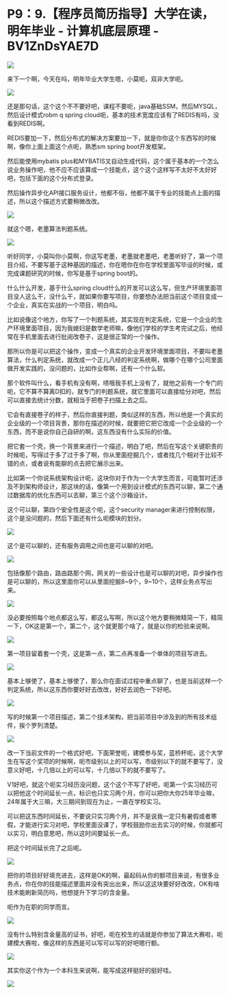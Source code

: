 # P9：9.【程序员简历指导】大学在读，明年毕业 - 计算机底层原理 - BV1ZnDsYAE7D

![](img/2671658fa41e626f5e6c9f0db9a91760_0.png)

来下一个啊，今天在吗，明年毕业大学生嗯，小莫呃，双非大学呃。

![](img/2671658fa41e626f5e6c9f0db9a91760_2.png)

还是那句话，这个这个不不要好吧，课程不要呃，java基础SSM，然后MYSQL，然后设计模式robm q spring cloud呃，基本的技术宽度应该有了REDIS有吗，没看到REDIS啊。

REDIS要加一下，然后分布式的解决方案要加一下，就是你你这个东西写的时候啊，像你上面上面这个点呃，熟悉sm spring boot开发框架。

然后能使用mybatis plus和MYBATIS叉自动生成代码，这个属于基本的一个怎么说业务操作吧，他不应不应该算成一个技能点，这个这个这样写不太好不太好好吧，包括下面的这个分布式登录。

然后操作异步化API接口服务设计，他都不俗，他都不属于专业的技能点上面的描述，所以这个描述方式要稍微改改。



![](img/2671658fa41e626f5e6c9f0db9a91760_4.png)

就这个嗯，老墨算法判题系统。

![](img/2671658fa41e626f5e6c9f0db9a91760_6.png)

听好同学，小莫叫你小莫啊，你这写老墨，老墨就老墨吧，老墨听好了，第一个项目介绍，不要写基于这种基因的描述，你在嗯你在你在学校里面写毕设的时候，或完成课题研究的时候，你写是基于spring boot的。

什么什么开发，基于什么spring cloud什么的开发可以这么写，但生产环境里面项目没人这么干，没什么干，就如果你要写项目，你要想办法把当前这个项目变成一个企业，真实在实战的一个项目，明白吗。

比如说像这个地方，你写了一个判题系统，其实现在判定系统，它是一个企业的生产环境里面项目，因为我媳妇是数学老师嘛，像他们学校的学生考完试之后，他经常在手机里面去进行批阅改卷子，这是很正常的一个操作。

那所以你是可以把这个操作，变成一个真实的企业开发环境里面项目，不要叫老墨算法，什么判定系统，就改成一个正儿八经的判定系统啊，做哪个在哪个公司里面做开发实践的，没问题的，比如作业帮啊，还有一个什么软。

那个软件叫什么，看手机有没有啊，啧哦我手机上没有了，就他之前有一个专门的呃，它不算不算离D扣的，就专门的判题系统，就它里面可以直接给分对吧，然后可以直接去统计分数，就相当于把卷子扫描上去之后。

它会有直接卷子的样子，然后你直接判题，类似这样的东西，所以他是一个真实的企业级的一个项目背景，那你在描述的时候，就要把它把它改成一个企业级的一个东西，而不是说你自己自研的啊，这东西没有什么实际的价值。

把它套一个壳，换一个背景来进行一个描述，明白了吧，然后在写这个关键职责的时候呃，写得过于多了过于多了啊，你从里面挖掘几个，或者找几个相对于比较不错的点，或者说有能聊的点去把它展示出来。

比如第一个你说系统架构设计呃，这块你对于作为一个大学生而言，可能暂时还涉及不到架构师设计，那这块的话，像第一个用到设计模式的东西可以聊，第二个通过数据库的优化东西可以去聊，第三个这个沙箱设计。

这个可以聊，第四个安全性是这个呃，这个security manager来进行控制权限，这个是没问题的，然后下面还有什么呃模块的划分。



![](img/2671658fa41e626f5e6c9f0db9a91760_8.png)

这个是可以聊的，还有服务调用之间也是可以聊的对吧。

![](img/2671658fa41e626f5e6c9f0db9a91760_10.png)

包括像那个路由，路由路那个网，网关的一些设计也是可以聊的对吧，异步操作也是可以聊的，所以这里面你可以从里面挖掘8~9个，9~10个，这样业务点写出来。



![](img/2671658fa41e626f5e6c9f0db9a91760_12.png)

没必要按照每个地点都这么写，都这么写啊，所以这个地方要稍微精简一下，精简一下，OK这是第一个，第二个，这个就更那个啥了，就是以你的检验来说啊。



![](img/2671658fa41e626f5e6c9f0db9a91760_14.png)

第一项目留着套一个壳，这是第一点，第二点再准备一个单体的项目写进去。

![](img/2671658fa41e626f5e6c9f0db9a91760_16.png)

基本上够使了，基本上够使了，那么你在面试过程中重点聊了，也是当前这样一个判定系统，所以这东西你要好好去改改，好好去润色一下好吧。



![](img/2671658fa41e626f5e6c9f0db9a91760_18.png)

写的时候第一个项目描述，第二个技术架构，把当前项目中涉及到的所有技术组件，挨个罗列清楚。

![](img/2671658fa41e626f5e6c9f0db9a91760_20.png)

改一下当前文件的一个格式好吧，下面荣誉呃，建模参与奖，蓝桥杯呃，这个大学生在写这个奖项的时候啊，呃市级别以上的可以写，市级别以下的就不要写了，没意义好吧，十几倍以上的可以写，十几倍以下的就不要写了。

V1好吧，就这个呃实习经历没问题，这个这个不写了好吧，呃第一个实习经历可以把他这个时间延长一点，标识也只实习两个月，你可以把你大你25年毕业嘛，24年属于大三嘛，大三期间到现在为止，一直在学校实习。

可以把这东西时间延长，不要说只实习两个月，并不是说我一定只有暑假或者寒假，才能进行实习对吧，学校里面没课了，学校鼓励你出去实习的时候，你就都可以实习，明白意思吧，所以这时间要延长一点。

把这个时间延长完了之后呢。

![](img/2671658fa41e626f5e6c9f0db9a91760_22.png)

把你的项目好好填充进去，这样是OK的啊，最起码从你的额项目来说，有很多业务点，你在你的技能描述里面并没有突出出来，所以这这块要好好改改，OK有啥技术能刷新简历吗，他想提升下学习的含金量。

呃作为在职的同学而言。

![](img/2671658fa41e626f5e6c9f0db9a91760_24.png)

没有什么特别含金量高的证书，好吧，呃在校生的话就是你参加了算法大赛啦，呃建模大赛啦，像这样的东西是可以写可以写的好吧嗯行额。



![](img/2671658fa41e626f5e6c9f0db9a91760_26.png)

其实你这个作为一个本科生来说啊，能写成这样挺好的挺好哇。

![](img/2671658fa41e626f5e6c9f0db9a91760_28.png)